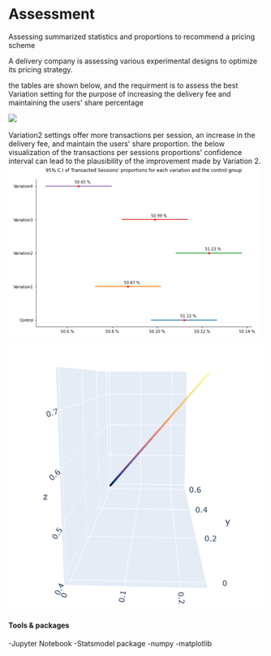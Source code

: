 # Assessment
Assessing summarized statistics and proportions to recommend a pricing scheme 



A delivery company is assessing various experimental designs to optimize its pricing strategy. 

the tables are shown below, and the requirment is to assess the best Variation setting for the purpose of increasing the delivery fee and maintaining the users' share percentage

![](https://github.com/SAB4891/Assessment-/blob/e38a41739bad67a7e74405bf200e9f0b003e9e80/tables.png)

Variation2 settings offer more transactions per session, an increase in the delivery fee, and maintain the users' share proportion. the below visualization of the transactions per sessions proportions' confidence interval can lead to the plausibility of the improvement made by Variation 2. 
![](https://github.com/SAB4891/Assessment/blob/82438ce2d8bf148f862b079ce63e7720045a877b/confidence_intervals.png)


![](https://github.com/SAB4891/Assessment/blob/main/TiersProportions.png)






#### Tools & packages 

-Jupyter Notebook
-Statsmodel package
-numpy
-matplotlib
